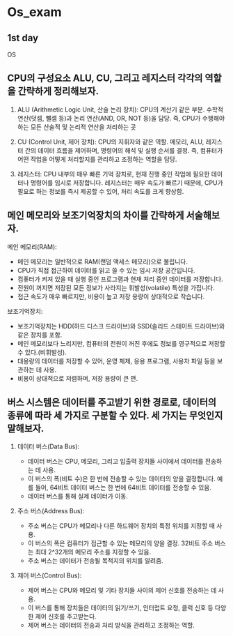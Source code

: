 # Os_exam

## 1st day

OS

## CPU의 구성요소 ALU, CU, 그리고 레지스터 각각의 역할을 간략하게 정리해보자.

1. ALU (Arithmetic Logic Unit, 산술 논리 장치): CPU의 계산기 같은 부분. 수학적 연산(덧셈, 뺄셈 등)과 논리 연산(AND, OR, NOT 등)을 담당. 즉, CPU가 수행해야 하는 모든 산술적 및 논리적 연산을 처리하는 곳

2. CU (Control Unit, 제어 장치): CPU의 지휘자와 같은 역할. 메모리, ALU, 레지스터 간의 데이터 흐름을 제어하며, 명령어의 해석 및 실행 순서를 결정. 즉, 컴퓨터가 어떤 작업을 어떻게 처리할지를 관리하고 조정하는 역할을 담당.

3. 레지스터: CPU 내부의 매우 빠른 기억 장치로, 현재 진행 중인 작업에 필요한 데이터나 명령어를 임시로 저장합니다. 레지스터는 매우 속도가 빠르기 때문에, CPU가 필요로 하는 정보를 즉시 제공할 수 있어, 처리 속도를 크게 향상함.

## 메인 메모리와 보조기억장치의 차이를 간략하게 서술해보자.

메인 메모리(RAM):

- 메인 메모리는 일반적으로 RAM(랜덤 액세스 메모리)으로 불립니다.
- CPU가 직접 접근하여 데이터를 읽고 쓸 수 있는 임시 저장 공간입니다.
- 컴퓨터가 켜져 있을 때 실행 중인 프로그램과 현재 처리 중인 데이터를 저장합니다.
- 전원이 꺼지면 저장된 모든 정보가 사라지는 휘발성(volatile) 특성을 가집니다.
- 접근 속도가 매우 빠르지만, 비용이 높고 저장 용량이 상대적으로 작습니다.

보조기억장치:

- 보조기억장치는 HDD(하드 디스크 드라이브)와 SSD(솔리드 스테이트 드라이브)와 같은 장치를 포함.
- 메인 메모리보다 느리지만, 컴퓨터의 전원이 꺼진 후에도 정보를 영구적으로 저장할 수 있다.(비휘발성).
- 대용량의 데이터를 저장할 수 있어, 운영 체제, 응용 프로그램, 사용자 파일 등을 보관하는 데 사용.
- 비용이 상대적으로 저렴하며, 저장 용량이 큰 편.

## 버스 시스템은 데이터를 주고받기 위한 경로로, 데이터의 종류에 따라 세 가지로 구분할 수 있다. 세 가지는 무엇인지 말해보자.

1. 데이터 버스(Data Bus):

   - 데이터 버스는 CPU, 메모리, 그리고 입출력 장치들 사이에서 데이터를 전송하는 데 사용.
   - 이 버스의 폭(비트 수)은 한 번에 전송할 수 있는 데이터의 양을 결정합니다. 예를 들어, 64비트 데이터 버스는 한 번에 64비트 데이터를 전송할 수 있음.
   - 데이터 버스를 통해 실제 데이터가 이동.

2. 주소 버스(Address Bus):

   - 주소 버스는 CPU가 메모리나 다른 하드웨어 장치의 특정 위치를 지정할 때 사용.
   - 이 버스의 폭은 컴퓨터가 접근할 수 있는 메모리의 양을 결정. 32비트 주소 버스는 최대 2^32개의 메모리 주소를 지정할 수 있음.
   - 주소 버스는 데이터가 전송될 목적지의 위치를 알려줌.

3. 제어 버스(Control Bus):
   - 제어 버스는 CPU와 메모리 및 기타 장치들 사이의 제어 신호를 전송하는 데 사용.
   - 이 버스를 통해 장치들은 데이터의 읽기/쓰기, 인터럽트 요청, 클럭 신호 등 다양한 제어 신호를 주고받는다.
   - 제어 버스는 데이터의 전송과 처리 방식을 관리하고 조정하는 역할.

